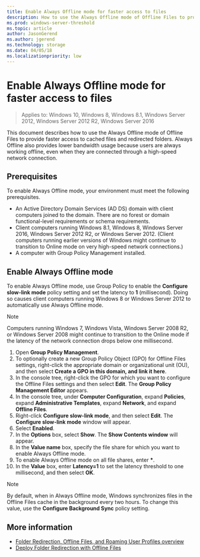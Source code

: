 ```yaml
---
title: Enable Always Offline mode for faster access to files
description: How to use the Always Offline mode of Offline Files to provide faster access to cached files and redirected folders.
ms.prod: windows-server-threshold 
ms.topic: article 
author: JasonGerend 
ms.author: jgerend 
ms.technology: storage 
ms.date: 04/05/18
ms.localizationpriority: low
---
```

# Enable Always Offline mode for faster access to files

>Applies to: Windows 10, Windows 8, Windows 8.1, Windows Server 2012, Windows Server 2012 R2, Windows Server 2016

This document describes how to use the Always Offline mode of Offline Files to provide faster access to cached files and redirected folders. Always Offline also provides lower bandwidth usage because users are always working offline, even when they are connected through a high-speed network connection.

## Prerequisites

To enable Always Offline mode, your environment must meet the following prerequisites.

- An Active Directory Domain Services (AD DS) domain with client computers joined to the domain. There are no forest or domain functional-level requirements or schema requirements.
- Client computers running Windows 8.1, Windows 8, Windows Server 2016, Windows Server 2012 R2, or Windows Server 2012. (Client computers running earlier versions of Windows might continue to transition to Online mode on very high-speed network connections.)
- A computer with Group Policy Management installed.

## Enable Always Offline mode

To enable Always Offline mode, use Group Policy to enable the **Configure slow-link mode** policy setting and set the latency to **1** (millisecond). Doing so causes client computers running Windows 8 or Windows Server 2012 to automatically use Always Offline mode.

>[!NOTE]
>Computers running Windows 7, Windows Vista, Windows Server 2008 R2, or Windows Server 2008 might continue to transition to the Online mode if the latency of the network connection drops below one millisecond.

1. Open **Group Policy Management**.
2. To optionally create a new Group Policy Object (GPO) for Offline Files settings, right-click the appropriate domain or organizational unit (OU), and then select **Create a GPO in this domain, and link it here**.
3. In the console tree, right-click the GPO for which you want to configure the Offline Files settings and then select **Edit**. The **Group Policy Management Editor** appears.
4. In the console tree, under **Computer Configuration**, expand **Policies**, expand **Administrative Templates**, expand **Network**, and expand **Offline Files**.
5. Right-click **Configure slow-link mode**, and then select **Edit**. The **Configure slow-link mode** window will appear.
6. Select **Enabled**.
7. In the **Options** box, select **Show**. The **Show Contents window** will appear.
8. In the **Value name** box, specify the file share for which you want to enable Always Offline mode.
9. To enable Always Offline mode on all file shares, enter **\***.
10. In the **Value** box, enter **Latency=1** to set the latency threshold to one millisecond, and then select **OK**.

>[!NOTE]
>By default, when in Always Offline mode, Windows synchronizes files in the Offline Files cache in the background every two hours. To change this value, use the **Configure Background Sync** policy setting.

## More information

* [Folder Redirection, Offline Files, and Roaming User Profiles overview](folder-redirection-rup-overview.md)
* [Deploy Folder Redirection with Offline Files](deploy-folder-redirection.md)